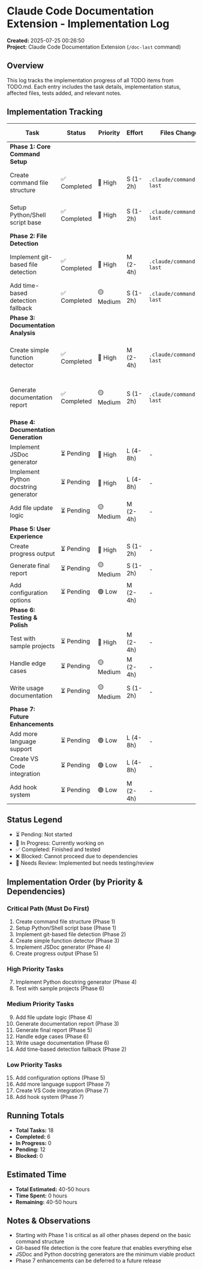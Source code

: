 # Claude Code Documentation Extension - Implementation Log

**Created:** 2025-07-25 00:26:50  
**Project:** Claude Code Documentation Extension (`/doc-last` command)

## Overview
This log tracks the implementation progress of all TODO items from TODO.md. Each entry includes the task details, implementation status, affected files, tests added, and relevant notes.

## Implementation Tracking

| Task | Status | Priority | Effort | Files Changed | Tests Added | Notes |
|------|--------|----------|--------|---------------|-------------|-------|
| **Phase 1: Core Command Setup** |
| Create command file structure | ✅ Completed | 🔴 High | S (1-2h) | `.claude/commands/doc-last` | - | Created executable Python script with help system |
| Setup Python/Shell script base | ✅ Completed | 🔴 High | S (1-2h) | `.claude/commands/doc-last` | - | Python 3 with argparse, color output, basic structure |
| **Phase 2: File Detection** |
| Implement git-based file detection | ✅ Completed | 🔴 High | M (2-4h) | `.claude/commands/doc-last` | - | Detects files from last commit, unstaged, and staged changes |
| Add time-based detection fallback | ✅ Completed | 🟡 Medium | S (1-2h) | `.claude/commands/doc-last` | - | Falls back to files modified in last 5 minutes when no git changes |
| **Phase 3: Documentation Analysis** |
| Create simple function detector | ✅ Completed | 🔴 High | M (2-4h) | `.claude/commands/doc-last` | - | Regex-based detection for JS/TS and Python functions/classes |
| Generate documentation report | ✅ Completed | 🟡 Medium | S (1-2h) | `.claude/commands/doc-last` | - | Displays analysis with counts and missing documentation details |
| **Phase 4: Documentation Generation** |
| Implement JSDoc generator | ⏳ Pending | 🔴 High | L (4-8h) | - | - | Template-based JSDoc comment generation |
| Implement Python docstring generator | ⏳ Pending | 🔴 High | L (4-8h) | - | - | Google-style docstring format |
| Add file update logic | ⏳ Pending | 🟡 Medium | M (2-4h) | - | - | Insert docs at correct positions |
| **Phase 5: User Experience** |
| Create progress output | ⏳ Pending | 🔴 High | S (1-2h) | - | - | Show processing status with colors |
| Generate final report | ⏳ Pending | 🟡 Medium | S (1-2h) | - | - | Save summary to `documentation-report.md` |
| Add configuration options | ⏳ Pending | 🟢 Low | M (2-4h) | - | - | Custom styles, exclusions, verbosity |
| **Phase 6: Testing & Polish** |
| Test with sample projects | ⏳ Pending | 🔴 High | M (2-4h) | - | - | Test JS/TS, Python, mixed projects |
| Handle edge cases | ⏳ Pending | 🟡 Medium | M (2-4h) | - | - | Empty files, existing docs, edge patterns |
| Write usage documentation | ⏳ Pending | 🟡 Medium | S (1-2h) | - | - | Installation, examples, troubleshooting |
| **Phase 7: Future Enhancements** |
| Add more language support | ⏳ Pending | 🟢 Low | L (4-8h) | - | - | Java, Go, Rust support |
| Create VS Code integration | ⏳ Pending | 🟢 Low | L (4-8h) | - | - | Command palette, status bar, quick fixes |
| Add hook system | ⏳ Pending | 🟢 Low | M (2-4h) | - | - | Auto-detect when docs needed |

## Status Legend
- ⏳ Pending: Not started
- 🚧 In Progress: Currently working on
- ✅ Completed: Finished and tested
- ❌ Blocked: Cannot proceed due to dependencies
- 🔄 Needs Review: Implemented but needs testing/review

## Implementation Order (by Priority & Dependencies)

### Critical Path (Must Do First)
1. Create command file structure (Phase 1)
2. Setup Python/Shell script base (Phase 1)
3. Implement git-based file detection (Phase 2)
4. Create simple function detector (Phase 3)
5. Implement JSDoc generator (Phase 4)
6. Create progress output (Phase 5)

### High Priority Tasks
7. Implement Python docstring generator (Phase 4)
8. Test with sample projects (Phase 6)

### Medium Priority Tasks
9. Add file update logic (Phase 4)
10. Generate documentation report (Phase 3)
11. Generate final report (Phase 5)
12. Handle edge cases (Phase 6)
13. Write usage documentation (Phase 6)
14. Add time-based detection fallback (Phase 2)

### Low Priority Tasks
15. Add configuration options (Phase 5)
16. Add more language support (Phase 7)
17. Create VS Code integration (Phase 7)
18. Add hook system (Phase 7)

## Running Totals
- **Total Tasks:** 18
- **Completed:** 6
- **In Progress:** 0
- **Pending:** 12
- **Blocked:** 0

## Estimated Time
- **Total Estimated:** 40-50 hours
- **Time Spent:** 0 hours
- **Remaining:** 40-50 hours

## Notes & Observations
- Starting with Phase 1 is critical as all other phases depend on the basic command structure
- Git-based file detection is the core feature that enables everything else
- JSDoc and Python docstring generators are the minimum viable product
- Phase 7 enhancements can be deferred to a future release